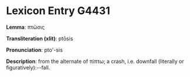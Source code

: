 # Lexicon Entry G4431

**Lemma**: πτῶσις

**Transliteration (xlit)**: ptōsis

**Pronunciation**: pto'-sis

**Description**:
from the alternate of πίπτω; a crash, i.e. downfall (literally or figuratively):--fall.
